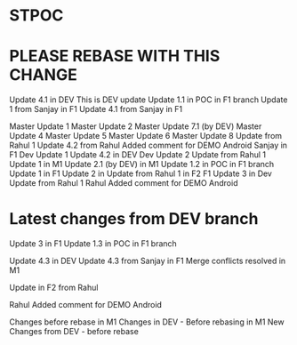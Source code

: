 # STPOC

# PLEASE REBASE WITH THIS CHANGE

Update 4.1 in DEV
This is DEV update
Update 1.1 in POC in F1 branch
Update 1 from Sanjay in F1
Update 4.1 from Sanjay in F1

Master Update 1
Master Update 2
Master Update 7.1 (by DEV)
Master Update 4
Master Update 5
Master Update 6
Master Update 8
Update from Rahul 1
Update 4.2 from Rahul Added comment for DEMO Android Sanjay in F1
Dev Update 1
Update 4.2 in DEV
Dev Update 2
Update from Rahul 1
Update 1 in M1
Update 2.1 (by DEV) in M1
Update 1.2 in POC in F1 branch
Update 1 in F1
Update 2 in Update from Rahul 1 in F2 F1
Update 3 in Dev
Update from Rahul 1
Rahul Added comment for DEMO Android

# Latest changes from DEV branch
Update 3 in F1
Update 1.3 in POC in F1 branch


Update 4.3 in DEV
Update 4.3 from Sanjay in F1
Merge conflicts resolved in M1

Update in F2 from Rahul

Rahul Added comment for DEMO Android

Changes before rebase in M1
Changes in DEV - Before rebasing in M1
New Changes from DEV - before rebase